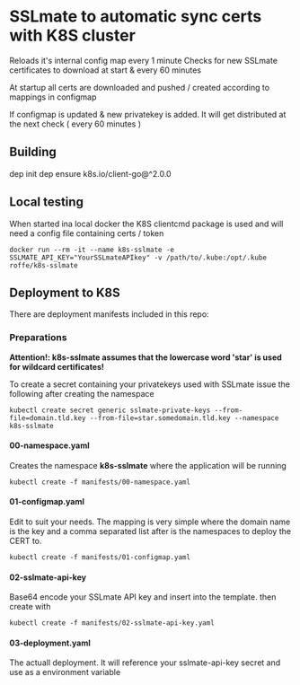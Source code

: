 # SSLmate to automatic sync certs with K8S cluster

Reloads it's internal config map every 1 minute
Checks for new SSLmate certificates to download at start & every 60 minutes

At startup all certs are downloaded and pushed / created according to mappings in configmap

If configmap is updated & new privatekey is added. It will get distributed at the next check ( every 60 minutes )


## Building
dep init 
dep ensure k8s.io/client-go@^2.0.0  

## Local testing
When started ina  local docker the K8S clientcmd package is used and will need a config file containing certs / token
```
docker run --rm -it --name k8s-sslmate -e SSLMATE_API_KEY="YourSSLmateAPIkey" -v /path/to/.kube:/opt/.kube roffe/k8s-sslmate
```

## Deployment to K8S
There are deployment manifests included in this repo:

### Preparations
**Attention!: k8s-sslmate assumes that the lowercase word 'star' is used for wildcard certificates!**

To create a secret containing your privatekeys used with SSLmate issue the following after creating the namespace

```
kubectl create secret generic sslmate-private-keys --from-file=domain.tld.key --from-file=star.somedomain.tld.key --namespace k8s-sslmate
```

#### 00-namespace.yaml
Creates the namespace **k8s-sslmate** where the application will be running
```
kubectl create -f manifests/00-namespace.yaml
````

#### 01-configmap.yaml
Edit to suit your needs. The mapping is very simple where the domain name is the key and a comma separated list after is the namespaces to deploy the CERT to.
```
kubectl create -f manifests/01-configmap.yaml
```

#### 02-sslmate-api-key
Base64 encode your SSLmate API key and insert into the template. then create with  
```
kubectl create -f manifests/02-sslmate-api-key.yaml
```

#### 03-deployment.yaml
The actuall deployment. It will reference your sslmate-api-key secret and use as a environment variable
